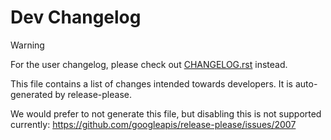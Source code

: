 # Dev Changelog

> [!WARNING]
> For the user changelog, please check out [CHANGELOG.rst](../CHANGELOG.rst) instead.

This file contains a list of changes intended towards developers. It is auto-generated by release-please.

We would prefer to not generate this file, but disabling this is not supported currently: https://github.com/googleapis/release-please/issues/2007
